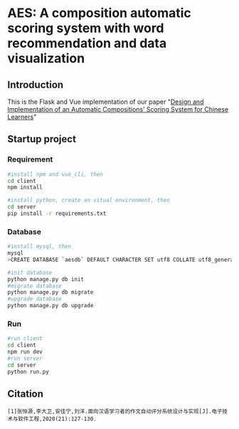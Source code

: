 # AES: A composition automatic scoring system with word recommendation and data visualization

## Introduction
This is the Flask and Vue implementation of our paper "[Design and Implementation of an Automatic Compositions’ Scoring System for Chinese Learners](https://kns.cnki.net/kcms/detail/detail.aspx?dbcode=CJFD&dbname=CJFDLAST2021&filename=DZRU202021059&uniplatform=NZKPT&v=vwj5CCu_UCCZyvXrjDNMM2IN8OH4elnsDEkiKLFZ-lwMX3RXtB_ccqT_vpnM_4AI)"

## Startup project

### Requirement
```bash
#install npm and vue_cli, then
cd client 
npm install

#install python, create an vitual environment, then
cd server
pip install -r requirements.txt
```

### Database
```bash
#install mysql, then
mysql
>CREATE DATABASE `aesdb` DEFAULT CHARACTER SET utf8 COLLATE utf8_general_ci;

#init database
python manage.py db init
#migrate database
python manage.py db migrate
#upgrade database
python manage.py db upgrade
```

### Run
```bash
#run client
cd client
npm run dev
#run server
cd server
python run.py
```

## Citation
```
[1]张恒源,李大卫,安佳宁,刘洋.面向汉语学习者的作文自动评分系统设计与实现[J].电子技术与软件工程,2020(21):127-130.
```
